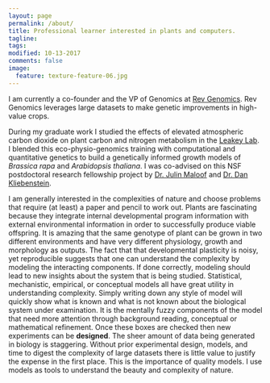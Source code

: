 ```yaml
---
layout: page
permalink: /about/
title: Professional learner interested in plants and computers.
tagline:
tags:
modified: 10-13-2017
comments: false
image:
  feature: texture-feature-06.jpg
---
```


I am currently a co-founder and the VP of Genomics at [Rev Genomics](https://www.revgenomics.com/). Rev Genomics leverages large datasets to make genetic improvements in high-value crops.


During my graduate work I studied the effects of elevated atmospheric carbon dioxide on plant carbon and nitrogen metabolism in the [Leakey Lab](http://lab.igb.illinois.edu/leakey/welcome). I blended this eco-physio-genomics training with computational and quantitative genetics to build a genetically informed growth models of *Brassica rapa* and *Arabidopsis thaliana*. I was co-advised on this NSF postdoctoral research fellowship project by [Dr. Julin Maloof](http://malooflab.phytonetworks.org/) and [Dr. Dan Kliebenstein](http://www.plantsciences.ucdavis.edu/kliebenstein/).


I am generally interested in the complexities of nature and choose problems that require (at least) a paper and pencil to work out. Plants are fascinating because they integrate internal developmental program information with external environmental information in order to successfully produce viable offspring. It is amazing that the same genotype of plant can be grown in two different environments and have very different physiology, growth and morphology as outputs. The fact that that developmental plasticity is noisy, yet reproducible suggests that one can understand the complexity by modeling the interacting components. If done correctly, modeling should lead to new insights about the system that is being studied. Statistical, mechanistic, empirical, or conceptual models all have great utility in understanding complexity. Simply writing down any style of model will quickly show what is known and what is not known about the biological system under examination. It is the mentally fuzzy components of the model that need more attention through background reading, conceptual or mathematical refinement. Once these boxes are checked then new experiments can be **designed**. The sheer amount of data being generated in biology is staggering. Without prior experimental design, models, and time to digest the complexity of large datasets there is little value to justify the expense in the first place. This is the importance of quality models. I use models as tools to understand the beauty and complexity of nature.
